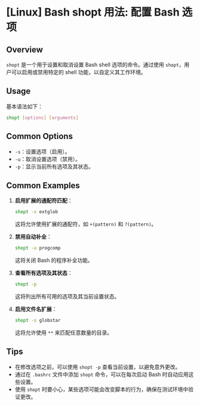 # [Linux] Bash shopt 用法: 配置 Bash 选项

## Overview
`shopt` 是一个用于设置和取消设置 Bash shell 选项的命令。通过使用 `shopt`，用户可以启用或禁用特定的 shell 功能，以自定义其工作环境。

## Usage
基本语法如下：
```bash
shopt [options] [arguments]
```

## Common Options
- `-s`：设置选项（启用）。
- `-u`：取消设置选项（禁用）。
- `-p`：显示当前所有选项及其状态。

## Common Examples
1. **启用扩展的通配符匹配**：
   ```bash
   shopt -s extglob
   ```
   这将允许使用扩展的通配符，如 `+(pattern)` 和 `?(pattern)`。

2. **禁用自动补全**：
   ```bash
   shopt -u progcomp
   ```
   这将关闭 Bash 的程序补全功能。

3. **查看所有选项及其状态**：
   ```bash
   shopt -p
   ```
   这将列出所有可用的选项及其当前设置状态。

4. **启用文件名扩展**：
   ```bash
   shopt -s globstar
   ```
   这将允许使用 `**` 来匹配任意数量的目录。

## Tips
- 在修改选项之前，可以使用 `shopt -p` 查看当前设置，以避免意外更改。
- 通过在 `.bashrc` 文件中添加 `shopt` 命令，可以在每次启动 Bash 时自动应用这些设置。
- 使用 `shopt` 时要小心，某些选项可能会改变脚本的行为，确保在测试环境中验证更改。